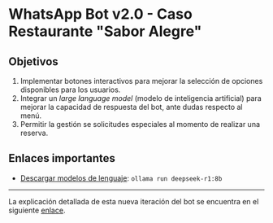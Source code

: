 # WhatsApp Bot v2.0 - Caso Restaurante "Sabor Alegre"

## Objetivos

1. Implementar botones interactivos para mejorar la selección de opciones disponibles para los usuarios.
2. Integrar un _large language model_ (modelo de inteligencia artificial) para mejorar la capacidad de respuesta del bot, ante dudas respecto al menú.
3. Permitir la gestión se solicitudes especiales al momento de realizar una reserva.

## Enlaces importantes

- [Descargar modelos de lenguaje](https://ollama.com/download): `ollama run deepseek-r1:8b`

---

La explicación detallada de esta nueva iteración del bot se encuentra en el siguiente [enlace](https://www.youtube.com/watch?v=js6zXgxk0cQ).
